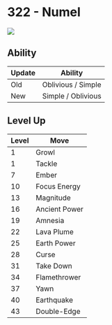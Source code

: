 # 322 - Numel
![][322]

## Ability

Update | Ability
---    | ---
Old    | Oblivious / Simple
New    | Simple / Oblivious

## Level Up

Level | Move
---   | ---
  1   | Growl
  1   | Tackle
  7   | Ember
 10   | Focus Energy
 13   | Magnitude
 16   | Ancient Power
 19   | Amnesia
 22   | Lava Plume
 25   | Earth Power
 28   | Curse
 31   | Take Down
 34   | Flamethrower
 37   | Yawn
 40   | Earthquake
 43   | Double-Edge



[322]: ../img/pokemon/322.png
